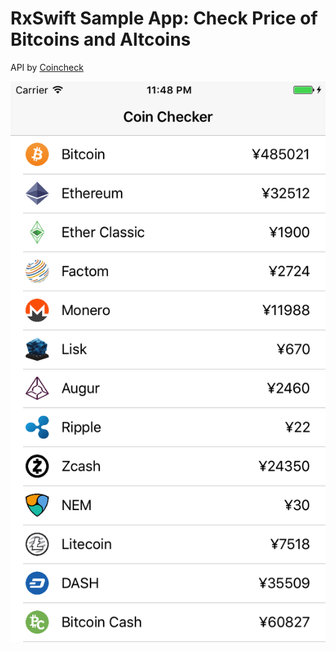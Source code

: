 # RxSwift Sample App: Check Price of Bitcoins and Altcoins

API by [Coincheck](https://coincheck.com/ja/documents/exchange/api)


![image](/coinchecker.png)
